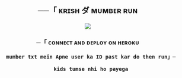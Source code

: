 <h2 align="center">
    ──「 ᴋʀɪsʜ ダ ᴍᴜᴍʙᴇʀ ʀᴜɴ
<p align="center">
  <img src="https://i.ibb.co/G9qRnvf/photo-2024-10-23-16-31-02-7429537155648585828.jpg">
</p>

<h3 align="center">
    ─「 ᴄᴏɴɴᴇᴄᴛ ᴀɴᴅ  ᴅᴇᴩʟᴏʏ ᴏɴ ʜᴇʀᴏᴋᴜ
    
      mumber txt mein Apne user ka ID past kar do then run」─

       kids tumse nhi ho payega 
</h3>




